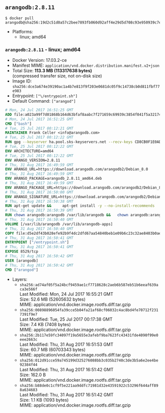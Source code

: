 ## `arangodb:2.8.11`

```console
$ docker pull arangodb@sha256:19d2c51d0a57c2bee7893fb060d92aff4e29d5d708c93e950939c7e0b6b1aa59
```

-	Platforms:
	-	linux; amd64

### `arangodb:2.8.11` - linux; amd64

-	Docker Version: 17.03.2-ce
-	Manifest MIME: `application/vnd.docker.distribution.manifest.v2+json`
-	Total Size: **113.3 MB (113317638 bytes)**  
	(compressed transfer size, not on-disk size)
-	Image ID: `sha256:dce3a674e39190ac1a4b7e813f9f203e0681dc05f9c14738cb0d811fbf77e983`
-	Entrypoint: `["\/entrypoint.sh"]`
-	Default Command: `["arangod"]`

```dockerfile
# Mon, 24 Jul 2017 16:51:25 GMT
ADD file:a023a99f7d01868b164d63bfaf8aabc7f271659c69939c3854f041f5a3217428 in / 
# Mon, 24 Jul 2017 16:51:25 GMT
CMD ["bash"]
# Tue, 25 Jul 2017 00:12:21 GMT
MAINTAINER Frank Celler <info@arangodb.com>
# Tue, 25 Jul 2017 00:12:22 GMT
RUN gpg --keyserver ha.pool.sks-keyservers.net --recv-keys CD8CB0F1E0AD5B52E93F41E7EA93F5E56E751E9B
# Tue, 25 Jul 2017 00:12:22 GMT
ENV ARCHITECTURE=amd64
# Tue, 25 Jul 2017 00:12:22 GMT
ENV ARANGO_VERSION=2.8.11
# Thu, 31 Aug 2017 16:49:59 GMT
ENV ARANGO_URL=https://download.arangodb.com/arangodb2/Debian_8.0
# Thu, 31 Aug 2017 16:49:59 GMT
ENV ARANGO_PACKAGE=arangodb_2.8.11_amd64.deb
# Thu, 31 Aug 2017 16:49:59 GMT
ENV ARANGO_PACKAGE_URL=https://download.arangodb.com/arangodb2/Debian_8.0/amd64/arangodb_2.8.11_amd64.deb
# Thu, 31 Aug 2017 16:50:00 GMT
ENV ARANGO_SIGNATURE_URL=https://download.arangodb.com/arangodb2/Debian_8.0/amd64/arangodb_2.8.11_amd64.deb.asc
# Thu, 31 Aug 2017 16:50:38 GMT
RUN apt-get update &&     apt-get install -y --no-install-recommends         libgoogle-perftools4         ca-certificates         pwgen         wget     &&     rm -rf /var/lib/apt/lists/* &&     wget ${ARANGO_SIGNATURE_URL} &&           wget ${ARANGO_PACKAGE_URL} &&             gpg --verify ${ARANGO_PACKAGE}.asc &&     dpkg -i ${ARANGO_PACKAGE} &&     sed -ri         -e 's!127\.0\.0\.1!0.0.0.0!g'         -e 's!^(file\s*=).*!\1 -!'         -e 's!^#\s*uid\s*=.*!uid = arangodb!'         -e 's!^#\s*gid\s*=.*!gid = arangodb!'         /etc/arangodb/arangod.conf     &&     apt-get purge -y --auto-remove ca-certificates wget &&     rm -f ${ARANGO_PACKAGE}*
# Thu, 31 Aug 2017 16:50:39 GMT
RUN chown arangodb:arangodb /var/lib/arangodb &&   chown arangodb:arangodb /var/lib/arangodb-apps
# Thu, 31 Aug 2017 16:50:40 GMT
VOLUME [/var/lib/arangodb /var/lib/arangodb-apps]
# Thu, 31 Aug 2017 16:50:40 GMT
COPY file:d5e2df43b028efe92b9f4dc2dfd67aa54840beb1e09b6c23c32ae8403b0ae7e4 in /entrypoint.sh 
# Thu, 31 Aug 2017 16:50:41 GMT
ENTRYPOINT ["/entrypoint.sh"]
# Thu, 31 Aug 2017 16:50:41 GMT
EXPOSE 8529/tcp
# Thu, 31 Aug 2017 16:50:42 GMT
USER [arangodb]
# Thu, 31 Aug 2017 16:50:42 GMT
CMD ["arangod"]
```

-	Layers:
	-	`sha256:ad74af05f5a24bcf9459ae1cf7718628c2aeb6b587eb51b6eeaf639aca3e566f`  
		Last Modified: Mon, 24 Jul 2017 16:55:21 GMT  
		Size: 52.6 MB (52605632 bytes)  
		MIME: application/vnd.docker.image.rootfs.diff.tar.gzip
	-	`sha256:00898896054fa39cce5b04fa21af68cf06032c4ac8bd4fe70712f2317391f9e7`  
		Last Modified: Tue, 25 Jul 2017 00:17:38 GMT  
		Size: 7.4 KB (7408 bytes)  
		MIME: application/vnd.docker.image.rootfs.diff.tar.gzip
	-	`sha256:2b117e59fc34097f19a5655e3afebf9ba7623fc43431fde4090f99e0eee2663c`  
		Last Modified: Thu, 31 Aug 2017 16:51:53 GMT  
		Size: 60.7 MB (60703343 bytes)  
		MIME: application/vnd.docker.image.rootfs.diff.tar.gzip
	-	`sha256:012d91cce59a745199d325276088bb3c035b2740c3de3b5a6e2ee4be92384f44`  
		Last Modified: Thu, 31 Aug 2017 16:51:42 GMT  
		Size: 162.0 B  
		MIME: application/vnd.docker.image.rootfs.diff.tar.gzip
	-	`sha256:b88de0c1cf9f5e221aa9ddfc71981d32e43591922c53296f644aff898a634683`  
		Last Modified: Thu, 31 Aug 2017 16:51:42 GMT  
		Size: 1.1 KB (1093 bytes)  
		MIME: application/vnd.docker.image.rootfs.diff.tar.gzip
